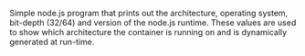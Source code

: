 Simple node.js program that prints out the architecture, operating system, bit-depth (32/64) and version of the node.js runtime. These values are used to show which architecture the container is running on and is dynamically generated at run-time.
